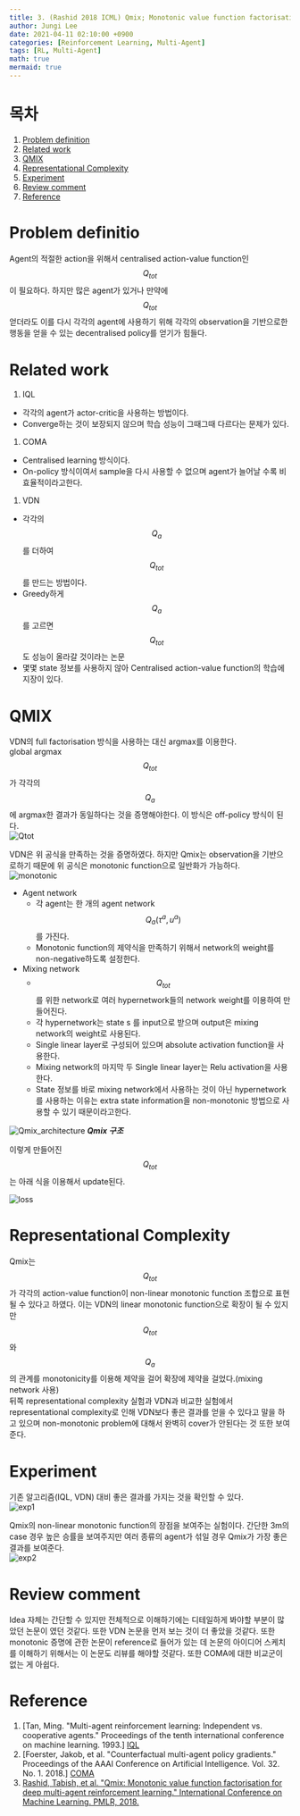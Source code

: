 ```yaml
---
title: 3. (Rashid 2018 ICML) Qmix; Monotonic value function factorisation for deep multi-agent reinforcement learning 
author: Jungi Lee
date: 2021-04-11 02:10:00 +0900
categories: [Reinforcement Learning, Multi-Agent]
tags: [RL, Multi-Agent]
math: true
mermaid: true
---
```


# 목차

1. [Problem definition](#problem-definition)  
1. [Related work](#related-work)  
1. [QMIX](#qmix)  
1. [Representational Complexity](#representational-complexity)  
1. [Experiment](#experiment)  
1. [Review comment](#review-comment)  
1. [Reference](#reference)  

# Problem definitio

Agent의 적절한 action을 위해서  centralised action-value function인 $$Q_{tot}$$이 필요하다. 하지만 많은 agent가 있거나 만약에 $$Q_{tot}$$ 얻더라도 이를 다시 각각의 agent에 사용하기 위해 각각의 observation을 기반으로한 행동을 얻을 수 있는  decentralised policy를 얻기가 힘들다.  

# Related work 

1. IQL  
- 각각의 agent가 actor-critic을 사용하는 방법이다.  
- Converge하는 것이 보장되지 않으며 학습 성능이 그때그때 다르다는 문제가 있다.   

1. COMA  
- Centralised learning 방식이다.  
- On-policy 방식이여서 sample을 다시 사용할 수 없으며 agent가 늘어날 수록 비효율적이라고한다.  

1. VDN  
- 각각의 $$Q_a$$를 더하여 $$Q_{tot}$$를 만드는 방법이다.
- Greedy하게 $$Q_a$$를 고르면 $$Q_{tot}$$도 성능이 올라갈 것이라는 논문  
- 몇몇 state 정보를 사용하지 않아 Centralised action-value function의 학습에 지장이 있다.  

# QMIX

VDN의 full factorisation 방식을 사용하는 대신 argmax를 이용한다.  
global argmax $$Q_{tot}$$가 각각의 $$Q_a$$에 argmax한 결과가 동일하다는 것을 증명해야한다. 이 방식은 off-policy 방식이 된다.  
![Qtot][Qtot]

VDN은 위 공식을 만족하는 것을 증명하였다. 하지만 Qmix는 observation을 기반으로하기 때문에 위 공식은 monotonic function으로 일반화가 가능하다.   
![monotonic][monotonic]  

- Agent network
	- 각 agent는 한 개의 agent network $$Q_a(\tau^a, u^a)$$를 가진다.  
	- Monotonic function의 제약식을 만족하기 위해서 network의 weight를 non-negative하도록 설정한다.  
- Mixing network
	- $$Q_{tot}$$를 위한 network로 여러 hypernetwork들의 network weight를 이용하여 만들어진다.  
	- 각 hypernetwork는 state s 를 input으로 받으며 output은 mixing network의 weight로 사용된다.  
	- Single linear layer로 구성되어 있으며 absolute activation function을 사용한다. 
	- Mixing network의 마지막 두 Single linear layer는 Relu activation을 사용한다.  
	- State 정보를 바로 mixing network에서 사용하는 것이 아닌 hypernetwork를 사용하는 이유는 extra state information을 non-monotonic 방법으로 사용할 수 있기 때문이라고한다.

![Qmix_architecture]
_**Qmix 구조**_

이렇게 만들어진 $$Q_{tot}$$는 아래 식을 이용해서 update된다.

![loss][loss]

# Representational Complexity 

Qmix는 $$Q_{tot}$$가 각각의 action-value function이 non-linear monotonic function 조합으로 표현될 수 있다고 하였다. 이는 VDN의 linear monotonic function으로 확장이 될 수 있지만 $$Q_{tot}$$와 $$Q_a$$의 관계를 monotonicity를 이용해 제약을 걸어 확장에 제약을 걸었다.(mixing network 사용)  
뒤쪽 representational complexity 실험과 VDN과 비교한 실험에서 representational complexity로 인해 VDN보다 좋은 결과를 얻을 수 있다고 말을 하고 있으며 non-monotonic problem에 대해서 완벽히 cover가 안된다는 것 또한 보여준다.  

# Experiment

기존 알고리즘(IQL, VDN) 대비 좋은 결과를 가지는 것을 확인할 수 있다.  
![exp1]

Qmix의 non-linear monotonic function의 장점을 보여주는 실험이다. 간단한 3m의 case 경우 높은 승률을 보여주지만 여러 종류의 agent가 섞일 경우 Qmix가 가장 좋은 결과를 보여준다.   
![exp2]

# Review comment

Idea 자체는 간단할 수 있지만 전체적으로 이해하기에는 디테일하게 봐야할 부분이 많았던 논문이 였던 것같다. 또한 VDN 논문을 먼저 보는 것이 더 좋았을 것같다. 또한 monotonic 증명에 관한 논문이 reference로 들어가 있는 데 논문의 아이디어 스케치를 이해하기 위해서는 이 논문도 리뷰를 해야할 것같다. 또한 COMA에 대한 비교군이 없는 게 아쉽다.  

# Reference

1. [Tan, Ming. "Multi-agent reinforcement learning: Independent vs. cooperative agents." Proceedings of the tenth international conference on machine learning. 1993.] [IQL]
1. [Foerster, Jakob, et al. "Counterfactual multi-agent policy gradients." Proceedings of the AAAI Conference on Artificial Intelligence. Vol. 32. No. 1. 2018.] [COMA]
1. [Rashid, Tabish, et al. "Qmix: Monotonic value function factorisation for deep multi-agent reinforcement learning." International Conference on Machine Learning. PMLR, 2018.][Qmix]

[algorithm]: /assets/img/MARL/COMA/algorithm.png 
[Qtot]: /assets/img/MARL/Qmix/Qtot.png 
[monotonic]: /assets/img/MARL/Qmix/monotonic.png 
[Qmix_architecture]: /assets/img/MARL/Qmix/Qmix_architecture.png
[loss]: /assets/img/MARL/Qmix/loss.png
[exp1]: /assets/img/MARL/Qmix/exp1.png
[exp2]: /assets/img/MARL/Qmix/exp2.png

[IQL]: https://web.media.mit.edu/~cynthiab/Readings/tan-MAS-reinfLearn.pdf 
[COMA]: https://arxiv.org/pdf/1705.08926.pdf
[Qmix]: https://arxiv.org/pdf/1803.11485.pdf

